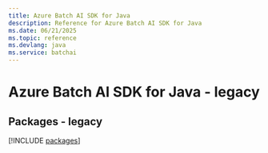 ```yaml
---
title: Azure Batch AI SDK for Java
description: Reference for Azure Batch AI SDK for Java
ms.date: 06/21/2025
ms.topic: reference
ms.devlang: java
ms.service: batchai
---
```

# Azure Batch AI SDK for Java - legacy
## Packages - legacy
[!INCLUDE [packages](batch-ai-index.md)]